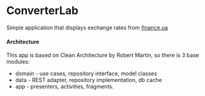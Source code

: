 ConverterLab
============
Simple application that displays exchange rates from [finance.ua](finance.ua)

#### Architecture
This app is based on Clean Architecture by Robert Martin, so there is 3 base modules:
- domain - use cases, repository interface, model classes  
- data - REST adapter, repository implementation, db cache
- app - presenters, activities, fragments.